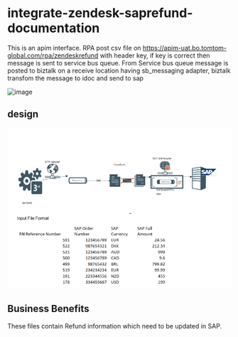 # integrate-zendesk-saprefund-documentation

This is an apim interface. RPA post csv file on https://apim-uat.bo.tomtom-global.com/rpa/zendeskrefund with header key, if key is correct then
 message is sent to service bus queue. From Service bus queue message is posted to biztalk on a receive location having sb_messaging adapter,
 biztalk transfom the message to idoc and send to sap


![image](https://github.com/tomtom-internal/integrate-zendesk-saprefund/assets/83761186/4c61eb12-a90d-454f-a6e1-842d672f1510)



## design
![Alt text](image.png)

## Business Benefits

These files contain Refund information which need to be updated in SAP.
